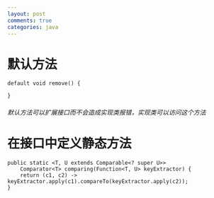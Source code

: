 ```yaml
---
layout: post
comments: true
categories: java
---
```


# 默认方法

```
default void remove() {
    
}
```
###### 默认方法可以扩展接口而不会造成实现类报错，实现类可以访问这个方法

# 在接口中定义静态方法

```
public static <T, U extends Comparable<? super U>>
    Comparator<T> comparing(Function<T, U> keyExtractor) {
    return (c1, c2) -> keyExtractor.apply(c1).compareTo(keyExtractor.apply(c2));
}
```
